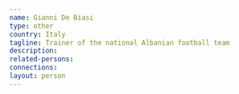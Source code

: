 ```yaml
---
name: Gianni De Biasi
type: other
country: Italy
tagline: Trainer of the national Albanian football team
description:
related-persons:
connections:
layout: person
---
```


